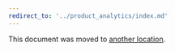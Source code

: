 ```yaml
---
redirect_to: '../product_analytics/index.md'
---
```


This document was moved to [another location](../product_analytics/index.md).

<!-- This redirect file can be deleted after February 1, 2021. -->
<!-- Before deletion, see: https://docs.gitlab.com/ee/development/documentation/#move-or-rename-a-page -->

